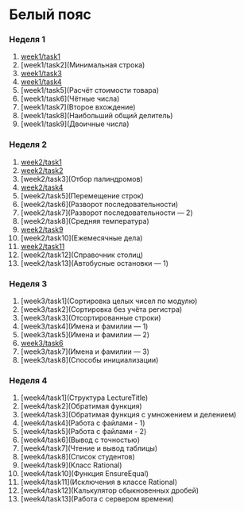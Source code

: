 # Белый пояс

### Неделя 1

1) [week1/task1](A+B)
2) [week1/task2](Минимальная строка)
3) [week1/task3](Уравнение)
4) [week1/task4](Деление)
5) [week1/task5](Расчёт стоимости товара)
6) [week1/task6](Чётные числа)
7) [week1/task7](Второе вхождение)
8) [week1/task8](Наибольший общий делитель)
9) [week1/task9](Двоичные числа)

### Неделя 2

1) [week2/task1](Факториал)
2) [week2/task2](Палиндром)
3) [week2/task3](Отбор палиндромов)
4) [week2/task4](Максимизатор)
5) [week2/task5](Перемещение строк)
6) [week2/task6](Разворот последовательности)
7) [week2/task7](Разворот последовательности — 2)
8) [week2/task8](Средняя температура)
9) [week2/task9](Очередь)
10) [week2/task10](Ежемесячные дела)
11) [week2/task11](Анаграммы)
12) [week2/task12](Справочник столиц)
13) [week2/task13](Автобусные остановки — 1)

### Неделя 3

1) [week3/task1](Сортировка целых чисел по модулю)
2) [week3/task2](Сортировка без учёта регистра)
3) [week3/task3](Отсортированные строки)
4) [week3/task4](Имена и фамилии — 1)
5) [week3/task5](Имена и фамилии — 2)
6) [week3/task6](Строка)
7) [week3/task7](Имена и фамилии — 3)
8) [week3/task8](Способы инициализации)

### Неделя 4

1) [week4/task1](Структура LectureTitle)
2) [week4/task2](Обратимая функция)
3) [week4/task3](Обратимая функция с умножением и делением)
4) [week4/task4](Работа с файлами - 1)
5) [week4/task5](Работа с файлами - 2)
6) [week4/task6](Вывод с точностью)
7) [week4/task7](Чтение и вывод таблицы)
8) [week4/task8](Список студентов)
9) [week4/task9](Класс Rational)
10) [week4/task10](Функция EnsureEqual)
11) [week4/task11](Исключения в классе Rational)
12) [week4/task12](Калькулятор обыкновенных дробей)
13) [week4/task13](Работа с сервером времени)
